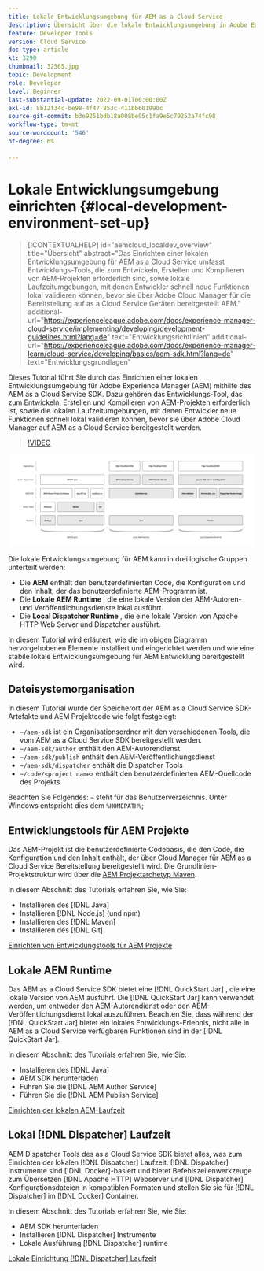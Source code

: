 ```yaml
---
title: Lokale Entwicklungsumgebung für AEM as a Cloud Service
description: Übersicht über die lokale Entwicklungsumgebung in Adobe Experience Manager (AEM).
feature: Developer Tools
version: Cloud Service
doc-type: article
kt: 3290
thumbnail: 32565.jpg
topic: Development
role: Developer
level: Beginner
last-substantial-update: 2022-09-01T00:00:00Z
exl-id: 8b12f34c-be98-4f47-853c-411bb601990c
source-git-commit: b3e9251bdb18a008be95c1fa9e5c79252a74fc98
workflow-type: tm+mt
source-wordcount: '546'
ht-degree: 6%

---
```


# Lokale Entwicklungsumgebung einrichten {#local-development-environment-set-up}

>[!CONTEXTUALHELP]
>id="aemcloud_localdev_overview"
>title="Übersicht"
>abstract="Das Einrichten einer lokalen Entwicklungsumgebung für AEM as a Cloud Service umfasst Entwicklungs-Tools, die zum Entwickeln, Erstellen und Kompilieren von AEM-Projekten erforderlich sind, sowie lokale Laufzeitumgebungen, mit denen Entwickler schnell neue Funktionen lokal validieren können, bevor sie über Adobe Cloud Manager für die Bereitstellung auf as a Cloud Service Geräten bereitgestellt AEM."
>additional-url="https://experienceleague.adobe.com/docs/experience-manager-cloud-service/implementing/developing/development-guidelines.html?lang=de" text="Entwicklungsrichtlinien"
>additional-url="https://experienceleague.adobe.com/docs/experience-manager-learn/cloud-service/developing/basics/aem-sdk.html?lang=de" text="Entwicklungsgrundlagen"

Dieses Tutorial führt Sie durch das Einrichten einer lokalen Entwicklungsumgebung für Adobe Experience Manager (AEM) mithilfe des AEM as a Cloud Service SDK. Dazu gehören das Entwicklungs-Tool, das zum Entwickeln, Erstellen und Kompilieren von AEM-Projekten erforderlich ist, sowie die lokalen Laufzeitumgebungen, mit denen Entwickler neue Funktionen schnell lokal validieren können, bevor sie über Adobe Cloud Manager auf AEM as a Cloud Service bereitgestellt werden.

>[!VIDEO](https://video.tv.adobe.com/v/32565?quality=12&learn=on)

![AEM as a Cloud Service Technologiestapel für lokale Entwicklungsumgebungen](./assets/overview/aem-sdk-technology-stack.png)

Die lokale Entwicklungsumgebung für AEM kann in drei logische Gruppen unterteilt werden:

+ Die __AEM__ enthält den benutzerdefinierten Code, die Konfiguration und den Inhalt, der das benutzerdefinierte AEM-Programm ist.
+ Die __Lokale AEM Runtime__ , die eine lokale Version der AEM-Autoren- und Veröffentlichungsdienste lokal ausführt.
+ Die __Local Dispatcher Runtime__ , die eine lokale Version von Apache HTTP Web Server und Dispatcher ausführt.

In diesem Tutorial wird erläutert, wie die im obigen Diagramm hervorgehobenen Elemente installiert und eingerichtet werden und wie eine stabile lokale Entwicklungsumgebung für AEM Entwicklung bereitgestellt wird.

## Dateisystemorganisation

In diesem Tutorial wurde der Speicherort der AEM as a Cloud Service SDK-Artefakte und AEM Projektcode wie folgt festgelegt:

+ `~/aem-sdk` ist ein Organisationsordner mit den verschiedenen Tools, die vom AEM as a Cloud Service SDK bereitgestellt werden.
+ `~/aem-sdk/author` enthält den AEM-Autorendienst
+ `~/aem-sdk/publish` enthält den AEM-Veröffentlichungsdienst
+ `~/aem-sdk/dispatcher` enthält die Dispatcher Tools
+ `~/code/<project name>` enthält den benutzerdefinierten AEM-Quellcode des Projekts

Beachten Sie Folgendes: `~` steht für das Benutzerverzeichnis. Unter Windows entspricht dies dem `%HOMEPATH%`;

## Entwicklungstools für AEM Projekte

Das AEM-Projekt ist die benutzerdefinierte Codebasis, die den Code, die Konfiguration und den Inhalt enthält, der über Cloud Manager für AEM as a Cloud Service Bereitstellung bereitgestellt wird. Die Grundlinien-Projektstruktur wird über die [AEM Projektarchetyp Maven](https://github.com/adobe/aem-project-archetype).

In diesem Abschnitt des Tutorials erfahren Sie, wie Sie:

+ Installieren des [!DNL Java]
+ Installieren [!DNL Node.js] (und npm)
+ Installieren des [!DNL Maven]
+ Installieren des [!DNL Git]

[Einrichten von Entwicklungstools für AEM Projekte](./development-tools.md)

## Lokale AEM Runtime

Das AEM as a Cloud Service SDK bietet eine [!DNL QuickStart Jar] , die eine lokale Version von AEM ausführt. Die [!DNL QuickStart Jar] kann verwendet werden, um entweder den AEM-Autorendienst oder den AEM-Veröffentlichungsdienst lokal auszuführen. Beachten Sie, dass während der [!DNL QuickStart Jar] bietet ein lokales Entwicklungs-Erlebnis, nicht alle in AEM as a Cloud Service verfügbaren Funktionen sind in der [!DNL QuickStart Jar].

In diesem Abschnitt des Tutorials erfahren Sie, wie Sie:

+ Installieren des [!DNL Java]
+ AEM SDK herunterladen
+ Führen Sie die [!DNL AEM Author Service]
+ Führen Sie die [!DNL AEM Publish Service]

[Einrichten der lokalen AEM-Laufzeit](./aem-runtime.md)

## Lokal [!DNL Dispatcher] Laufzeit

AEM Dispatcher Tools des as a Cloud Service SDK bietet alles, was zum Einrichten der lokalen [!DNL Dispatcher] Laufzeit. [!DNL Dispatcher] Instrumente sind [!DNL Docker]-basiert und bietet Befehlszeilenwerkzeuge zum Übersetzen [!DNL Apache HTTP] Webserver und [!DNL Dispatcher] Konfigurationsdateien in kompatiblen Formaten und stellen Sie sie für [!DNL Dispatcher] im [!DNL Docker] Container.

In diesem Abschnitt des Tutorials erfahren Sie, wie Sie:

+ AEM SDK herunterladen
+ Installieren [!DNL Dispatcher] Instrumente
+ Lokale Ausführung [!DNL Dispatcher] runtime

[Lokale Einrichtung [!DNL Dispatcher] Laufzeit](./dispatcher-tools.md)
